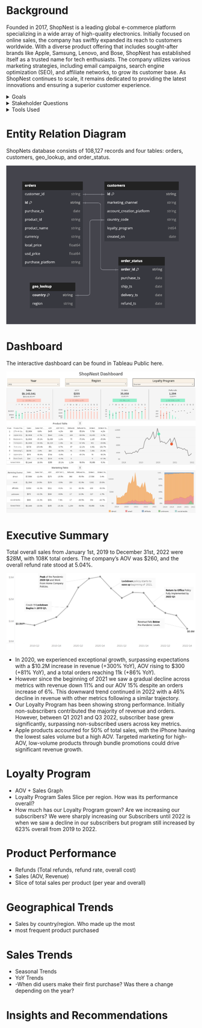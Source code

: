 # Background
Founded in 2017, ShopNest is a leading global e-commerce platform specializing in a wide array of high-quality electronics. Initially focused on online sales, the company has swiftly expanded its reach to customers worldwide. With a diverse product offering that includes sought-after brands like Apple, Samsung, Lenovo, and Bose, ShopNest has established itself as a trusted name for tech enthusiasts. The company utilizes various marketing strategies, including email campaigns, search engine optimization (SEO), and affiliate networks, to grow its customer base. As ShopNest continues to scale, it remains dedicated to providing the latest innovations and ensuring a superior customer experience.

<details>
  <summary>Goals</summary>

  - The primary objective is to conduct a comprehensive analysis of key business metrics, including sales, average order value (AOV), order trends, and refund trends, spanning the years 2019 to 2022.
  - Additionally, the analysis will focus on evaluating the performance of the loyalty program, regional performance, marketing effectiveness, and platform performance over the specified period.
  - The project involves several key steps:
      - Data cleaning to ensure accuracy and consistency across the various datasets.
      - Organizing and presenting the cleaned data in an interactive dashboard for effective visualization and analysis.
      - A thorough review of the findings and identification of actionable insights to inform business strategy and optimize performance moving forward.
</details>
<details>
  <summary>Stakeholder Questions</summary>

  - **What were the overall trends in sales during this time?**
    - What were the monthly and yearly sales numbers for 2019 and 2022? How about AOV and total sales in dollars?
    - How did these trends vary by product and geography?
    - Which months and products performed the best and worst? Is there any seasonality?

  - **Should we continue using the loyalty program?**
    - What was the monthly number of sales and AOV for customers in the loyalty program versus those not in the program?
    - What is the sales split by region for customers in the loyalty program compared to those not in the program?
    - How do these trends compare between recent months and previous months?

  - **What was our refund rate?**
    - Which products/brands had the highest refund rates?
    - Which products/brands had the highest refunds?
    - How much did we spend on refunds?

  - **What was the most popular product in each region?**
    - What sales portion did each product have for the region?

  - **How long does it take for new users to make their first purchase per year?**
    - Is there a difference with Loyal vs Non Loyal Users?
</details>

<details>
  <summary>Tools Used</summary>
  
  - SQL: Script can be found here.
  - Excel: Workbook can be found here.
  - Tableau: Dashboard can be found here.
</details>

# Entity Relation Diagram

ShopNets database consists of 108,127 records and four tables: orders, customers, geo_lookup, and order_status.

  ![Image Alt](https://github.com/EliasPotagas/ShopNest/blob/dfbf9ebf2af0840c04e10c4037eb0cfaa127f4a3/ERD.png)

# Dashboard 

The interactive dashboard can be found in Tableau Public here. 

![Image Alt](https://github.com/EliasPotagas/ShopNest/blob/ab076e8e5909a1c6690d1c3ec7d984469bc62820/Dashboard_v2.png)

# Executive Summary 

Total overall sales from January 1st, 2019 to December 31st, 2022 were $28M, with 108K total orders. The company’s AOV was $260, and the overall refund rate stood at 5.04%.

![Image Alt](https://github.com/EliasPotagas/ShopNest/blob/7e1bd354f58975c23f26e4080978c00d44e56278/Overall_Sales.png)

  - In 2020, we experienced exceptional growth, surpassing expectations with a $10.2M increase in revenue (+300% YoY), AOV rising to $300 (+81% YoY), and a total orders reaching 11k (+86% YoY).
  - However since the beginning of 2021 we saw a gradual decline across metrics with revenue down 11% and our AOV 15% despite an orders increase of 6%. This downward trend continued in 2022 with a 46% decline in revenue with other metrics following a similar trajectory.
  - Our Loyalty Program has been showing strong performance. Initially non-subscribers contributed the majority of revenue and orders. However, between Q1 2021 and Q3 2022, subscriber base grew significantly, surpassing non-subscribed users across key metrics.
  - Apple products accounted for 50% of total sales, with the iPhone having the lowest sales volume but a high AOV. Targeted marketing for high-AOV, low-volume products through bundle promotions could drive significant revenue growth.













# Loyalty Program
  - AOV + Sales Graph
  - Loyalty Program Sales Slice per region. How was its performance overall?
  - How much has our Loyalty Program grown? Are we increasing our subscribers? We were sharply increasing our Subscribers until 2022 is when we saw a decline in our subscribers but program still increased by 623% overall from 2019 to 2022.
























# Product Performance
  - Refunds (Total refunds, refund rate, overall cost)
  - Sales (AOV, Revenue)
  - Slice of total sales per product (per year and overall)
# Geographical Trends
  - Sales by country/region. Who made up the most
  - most frequent product purchased
# Sales Trends
  - Seasonal Trends
  - YoY Trends
  - -When did users make their first purchase? Was there a change depending on the year?
# Insights and Recommendations

